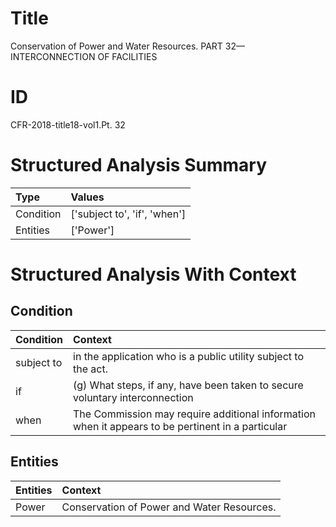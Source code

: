 # Title

 Conservation of Power and Water Resources. PART 32—INTERCONNECTION OF FACILITIES


# ID

 CFR-2018-title18-vol1.Pt. 32


# Structured Analysis Summary

| Type      | Values                       |
|:----------|:-----------------------------|
| Condition | ['subject to', 'if', 'when'] |
| Entities  | ['Power']                    |


# Structured Analysis With Context

 


## Condition

| Condition   | Context                                                                                            |
|:------------|:---------------------------------------------------------------------------------------------------|
| subject to  | in the application who is a public utility subject to  the act.                                    |
| if          | (g) What steps,  if any, have been taken to secure voluntary interconnection                       |
| when        | The Commission may require additional information  when it appears to be pertinent in a particular |


## Entities

| Entities   | Context                                      |
|:-----------|:---------------------------------------------|
| Power      | Conservation of  Power  and Water Resources. |


